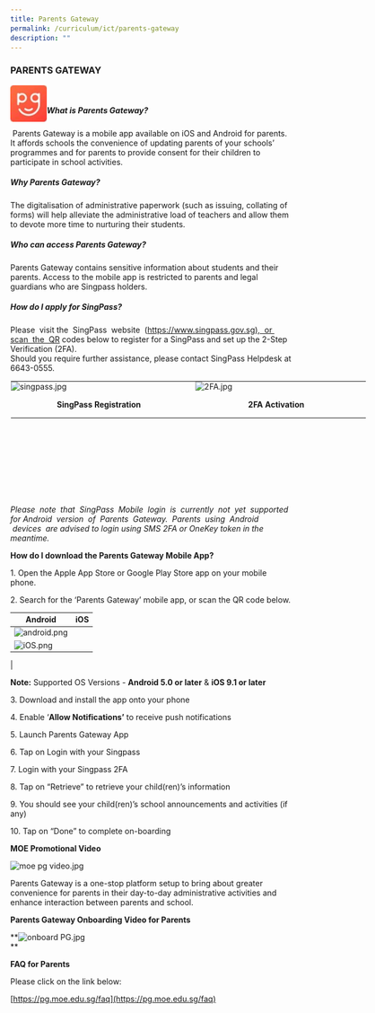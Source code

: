 ```yaml
---
title: Parents Gateway
permalink: /curriculum/ict/parents-gateway
description: ""
---
```

### PARENTS GATEWAY

<img style="width:65px; height:65px;" align="left" src="/images/PG1.jpg" /> <br>
  

##### What is Parents Gateway?

&nbsp;Parents Gateway is a mobile app available on iOS and Android for parents. It affords schools the convenience of updating parents of your schools’ programmes and for parents to provide consent for their children to participate in school activities.

##### Why Parents Gateway?

The digitalisation of administrative paperwork (such as issuing, collating of forms) will help alleviate the administrative load of teachers and allow them to devote more time to nurturing their students.

##### Who can access Parents Gateway?

Parents Gateway contains sensitive information about students and their parents. Access to the mobile app is restricted to parents and legal guardians who are Singpass holders.

##### How do I apply for SingPass?

Please&nbsp; visit&nbsp;the&nbsp; SingPass&nbsp; website&nbsp; ([https://www.singpass.gov.sg),&nbsp; or&nbsp; scan&nbsp; the&nbsp; QR](https://www.singpass.gov.sg/)&nbsp;codes below to register for a SingPass and set up the 2-Step Verification (2FA).&nbsp;  
Should you require further assistance, please contact SingPass Helpdesk at 6643-0555.

  

<table style="margin: auto; outline: 0px; padding: 0px; border-collapse: collapse; clear: both; border: 1px solid transparent; table-layout: fixed; width: 634.5px; height: 207px;" class="ive_eobj_center ives_tab_kosong"><tbody style="margin: 0px; outline: 0px; padding: 0px;"><tr style="margin: 0px; outline: 0px; padding: 0px;"><td style="margin: 0px; outline: 0px; padding: 0px 15px 15px 0px; vertical-align: top; width: 330px;"><img style="margin: auto; outline: 0px; padding: 0px; border: none; max-width: 100%; clear: both; display: block;" class="ive_eobj_center" alt="singpass.jpg" src="https://bendemeerpri-moe-edu-sg-admin.cwp.sg/qql/slot/u939/2022%20Matters/Website%20Updates%202022/June%202022/ICT/singpass.jpg"></td><td style="margin: 0px; outline: 0px; padding: 0px 15px 15px 0px; vertical-align: top; width: 304px;"><img style="margin: auto; outline: 0px; padding: 0px; border: none; max-width: 100%; clear: both; display: block;" class="ive_eobj_center" alt="2FA.jpg" src="https://bendemeerpri-moe-edu-sg-admin.cwp.sg/qql/slot/u939/2022%20Matters/Website%20Updates%202022/June%202022/ICT/2FA.jpg"></td></tr><tr style="margin: 0px; outline: 0px; padding: 0px;"><td style="margin: 0px; outline: 0px; padding: 0px 15px 15px 0px; vertical-align: top; text-align: center; width: 60px;"><b style="margin: 0px; outline: 0px; padding: 0px;">SingPass Registration</b></td><td style="margin: 0px; outline: 0px; padding: 0px 15px 15px 0px; vertical-align: top; text-align: center; width: 60px;"><b style="margin: 0px; outline: 0px; padding: 0px;">2FA Activation</b></td></tr></tbody></table>

_Please&nbsp; note&nbsp; that&nbsp; SingPass&nbsp; Mobile&nbsp; login&nbsp; is&nbsp; currently&nbsp; not&nbsp; yet&nbsp; supported&nbsp; for Android&nbsp; version&nbsp; of&nbsp; Parents&nbsp; Gateway.&nbsp; Parents&nbsp; using&nbsp; Android &nbsp;devices&nbsp; are advised to login using SMS 2FA or OneKey token in the meantime._

  

**How do I download the Parents Gateway Mobile App?**

1\. Open the Apple App Store or Google Play Store app on your mobile phone.

2\. Search for the ‘Parents Gateway’ mobile app, or scan the QR code below.

| Android | iOS |
| --- | --- |
| ![android.png](https://bendemeerpri-moe-edu-sg-admin.cwp.sg/qql/slot/u939/2022%20Matters/Website%20Updates%202022/June%202022/ICT/android.png)  
 | ![iOS.png](https://bendemeerpri-moe-edu-sg-admin.cwp.sg/qql/slot/u939/2022%20Matters/Website%20Updates%202022/June%202022/ICT/iOS.png)  
 |

**Note:**&nbsp;Supported OS Versions -&nbsp;**Android 5.0 or later**&nbsp;&amp;&nbsp;**iOS 9.1 or later**

3\. Download and install the app onto your phone

4\. Enable ‘**Allow Notifications’**&nbsp;to receive push notifications

5\. Launch Parents Gateway App

6\. Tap on Login with your Singpass

7\. Login with your Singpass 2FA

8\. Tap on “Retrieve” to retrieve your child(ren)’s information

9\. You should see your child(ren)’s school announcements and activities (if any)

10\. Tap on “Done” to complete on-boarding

  

**MOE Promotional Video**

![moe pg video.jpg](https://bendemeerpri-moe-edu-sg-admin.cwp.sg/qql/slot/u939/2022%20Matters/Website%20Updates%202022/June%202022/ICT/moe%20pg%20video.jpg)

  

  

  

  

  

  

  

  

  

  

Parents Gateway is a one-stop platform setup to bring about greater convenience for parents in their day-to-day administrative activities and enhance interaction between parents and school.

****Parents Gateway Onboarding Video for Parents****

**![onboard PG.jpg](https://bendemeerpri-moe-edu-sg-admin.cwp.sg/qql/slot/u939/2022%20Matters/Website%20Updates%202022/June%202022/ICT/onboard%20PG.jpg)  
**

  

  

  

  

  

  

  

[](https://pg.moe.edu.sg/faq)

**FAQ for Parents**

Please click on the link below:

[https://pg.moe.edu.sg/faq](https://pg.moe.edu.sg/faq)
